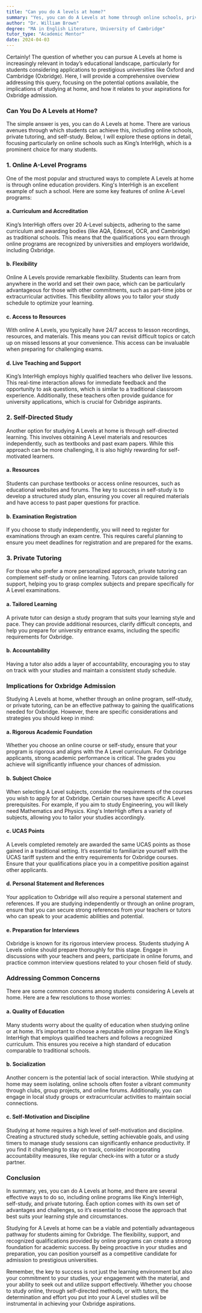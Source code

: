```yaml
---
title: "Can you do A levels at home?"
summary: "Yes, you can do A Levels at home through online schools, private tutoring, and other options, helping you prepare for university admissions."
author: "Dr. William Brown"
degree: "MA in English Literature, University of Cambridge"
tutor_type: "Academic Mentor"
date: 2024-04-03
---
```


Certainly! The question of whether you can pursue A Levels at home is increasingly relevant in today’s educational landscape, particularly for students considering applications to prestigious universities like Oxford and Cambridge (Oxbridge). Here, I will provide a comprehensive overview addressing this query, focusing on the potential options available, the implications of studying at home, and how it relates to your aspirations for Oxbridge admission.

### Can You Do A Levels at Home?

The simple answer is yes, you can do A Levels at home. There are various avenues through which students can achieve this, including online schools, private tutoring, and self-study. Below, I will explore these options in detail, focusing particularly on online schools such as King’s InterHigh, which is a prominent choice for many students.

### 1. Online A-Level Programs

One of the most popular and structured ways to complete A Levels at home is through online education providers. King's InterHigh is an excellent example of such a school. Here are some key features of online A-Level programs:

#### a. Curriculum and Accreditation

King’s InterHigh offers over 20 A-Level subjects, adhering to the same curriculum and awarding bodies (like AQA, Edexcel, OCR, and Cambridge) as traditional schools. This means that the qualifications you earn through online programs are recognized by universities and employers worldwide, including Oxbridge.

#### b. Flexibility

Online A Levels provide remarkable flexibility. Students can learn from anywhere in the world and set their own pace, which can be particularly advantageous for those with other commitments, such as part-time jobs or extracurricular activities. This flexibility allows you to tailor your study schedule to optimize your learning.

#### c. Access to Resources

With online A Levels, you typically have 24/7 access to lesson recordings, resources, and materials. This means you can revisit difficult topics or catch up on missed lessons at your convenience. This access can be invaluable when preparing for challenging exams.

#### d. Live Teaching and Support

King’s InterHigh employs highly qualified teachers who deliver live lessons. This real-time interaction allows for immediate feedback and the opportunity to ask questions, which is similar to a traditional classroom experience. Additionally, these teachers often provide guidance for university applications, which is crucial for Oxbridge aspirants.

### 2. Self-Directed Study

Another option for studying A Levels at home is through self-directed learning. This involves obtaining A Level materials and resources independently, such as textbooks and past exam papers. While this approach can be more challenging, it is also highly rewarding for self-motivated learners.

#### a. Resources

Students can purchase textbooks or access online resources, such as educational websites and forums. The key to success in self-study is to develop a structured study plan, ensuring you cover all required materials and have access to past paper questions for practice.

#### b. Examination Registration

If you choose to study independently, you will need to register for examinations through an exam centre. This requires careful planning to ensure you meet deadlines for registration and are prepared for the exams.

### 3. Private Tutoring

For those who prefer a more personalized approach, private tutoring can complement self-study or online learning. Tutors can provide tailored support, helping you to grasp complex subjects and prepare specifically for A Level examinations.

#### a. Tailored Learning

A private tutor can design a study program that suits your learning style and pace. They can provide additional resources, clarify difficult concepts, and help you prepare for university entrance exams, including the specific requirements for Oxbridge.

#### b. Accountability

Having a tutor also adds a layer of accountability, encouraging you to stay on track with your studies and maintain a consistent study schedule.

### Implications for Oxbridge Admission

Studying A Levels at home, whether through an online program, self-study, or private tutoring, can be an effective pathway to gaining the qualifications needed for Oxbridge. However, there are specific considerations and strategies you should keep in mind:

#### a. Rigorous Academic Foundation

Whether you choose an online course or self-study, ensure that your program is rigorous and aligns with the A Level curriculum. For Oxbridge applicants, strong academic performance is critical. The grades you achieve will significantly influence your chances of admission.

#### b. Subject Choice

When selecting A Level subjects, consider the requirements of the courses you wish to apply for at Oxbridge. Certain courses have specific A Level prerequisites. For example, if you aim to study Engineering, you will likely need Mathematics and Physics. King's InterHigh offers a variety of subjects, allowing you to tailor your studies accordingly.

#### c. UCAS Points

A Levels completed remotely are awarded the same UCAS points as those gained in a traditional setting. It’s essential to familiarize yourself with the UCAS tariff system and the entry requirements for Oxbridge courses. Ensure that your qualifications place you in a competitive position against other applicants.

#### d. Personal Statement and References

Your application to Oxbridge will also require a personal statement and references. If you are studying independently or through an online program, ensure that you can secure strong references from your teachers or tutors who can speak to your academic abilities and potential.

#### e. Preparation for Interviews

Oxbridge is known for its rigorous interview process. Students studying A Levels online should prepare thoroughly for this stage. Engage in discussions with your teachers and peers, participate in online forums, and practice common interview questions related to your chosen field of study.

### Addressing Common Concerns

There are some common concerns among students considering A Levels at home. Here are a few resolutions to those worries:

#### a. Quality of Education

Many students worry about the quality of education when studying online or at home. It’s important to choose a reputable online program like King’s InterHigh that employs qualified teachers and follows a recognized curriculum. This ensures you receive a high standard of education comparable to traditional schools.

#### b. Socialization

Another concern is the potential lack of social interaction. While studying at home may seem isolating, online schools often foster a vibrant community through clubs, group projects, and online forums. Additionally, you can engage in local study groups or extracurricular activities to maintain social connections.

#### c. Self-Motivation and Discipline

Studying at home requires a high level of self-motivation and discipline. Creating a structured study schedule, setting achievable goals, and using timers to manage study sessions can significantly enhance productivity. If you find it challenging to stay on track, consider incorporating accountability measures, like regular check-ins with a tutor or a study partner.

### Conclusion

In summary, yes, you can do A Levels at home, and there are several effective ways to do so, including online programs like King’s InterHigh, self-study, and private tutoring. Each option comes with its own set of advantages and challenges, so it’s essential to choose the approach that best suits your learning style and circumstances.

Studying for A Levels at home can be a viable and potentially advantageous pathway for students aiming for Oxbridge. The flexibility, support, and recognized qualifications provided by online programs can create a strong foundation for academic success. By being proactive in your studies and preparation, you can position yourself as a competitive candidate for admission to prestigious universities. 

Remember, the key to success is not just the learning environment but also your commitment to your studies, your engagement with the material, and your ability to seek out and utilize support effectively. Whether you choose to study online, through self-directed methods, or with tutors, the determination and effort you put into your A Level studies will be instrumental in achieving your Oxbridge aspirations.
    